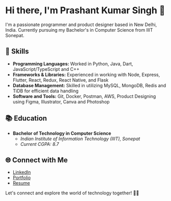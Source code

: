 # Hi there, I'm Prashant Kumar Singh 👋

I'm a passionate programmer and product designer based in New Delhi, India. Currently pursuing my Bachelor's in Computer Science from IIIT Sonepat.

## 🚀 Skills
- **Programming Languages:** Worked in Python, Java, Dart, JavaScript/TypeScript and C++ 
- **Frameworks & Libraries:** Experienced in working with Node, Express, Flutter, React, Redux, React Native, and Flask
- **Database Management:** Skilled in utilizing MySQL, MongoDB, Redis and TiDB for efficient data handling
- **Software and Tools:** Git, Docker, Postman, AWS, Product Designing using Figma, Illustrator, Canva and Photoshop

## 📚 Education
- **Bachelor of Technology in Computer Science**
  - *Indian Institute of Information Technology (IIIT), Sonepat*
  - *Current CGPA: 8.7*

## 🌐 Connect with Me
- [LinkedIn](https://www.linkedin.com/in/devprashantt/)
- [Portfolio](https://prashant-kumarr.netlify.app/)
- [Resume](https://drive.google.com/file/d/1cxBHeMrotZKszr5A5t7H_lkgKMQBKoe8/view?usp=sharing)

Let's connect and explore the world of technology together! 👨‍💻
